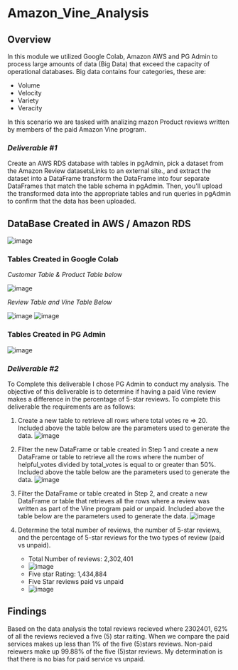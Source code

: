 # Amazon_Vine_Analysis

## Overview
In this module we utilized Google Colab, Amazon AWS and PG Admin to process large amounts of data (Big Data) that exceed the capacity of operational databases. Big data contains four categories, these are: 
 - Volume
 - Velocity
 - Variety
 - Veracity

In this scenario we are tasked with analizing mazon Product reviews written by members of the paid Amazon Vine program. 

### *Deliverable #1*

Create an AWS RDS database with tables in pgAdmin, pick a dataset from the Amazon Review datasetsLinks to an external site., and extract the dataset into a DataFrame transform the DataFrame into four separate DataFrames that match the table schema in pgAdmin. Then, you'll upload the transformed data into the appropriate tables and run queries in pgAdmin to confirm that the data has been uploaded.

## DataBase Created in AWS / Amazon RDS  

![image](https://user-images.githubusercontent.com/104601282/197328841-6835c908-2cd2-44bf-b5a9-169329712caa.png)


### Tables Created in Google Colab 

*Customer Table & Product Table below*

![image](https://user-images.githubusercontent.com/104601282/197328569-76e7006f-6333-4b59-8584-b646d01ed260.png)


*Review Table and Vine Table Below* 

![image](https://user-images.githubusercontent.com/104601282/197328650-e40955d5-334c-4049-bb18-de8484fd7e10.png)
![image](https://user-images.githubusercontent.com/104601282/197328705-c69c7729-fc3c-41e8-9f78-7df3de6e9d4b.png)

### Tables Created in PG Admin 

![image](https://user-images.githubusercontent.com/104601282/197328933-fdcfbed9-ea4d-4335-8000-762f669ebee7.png)


### *Deliverable #2*
To Complete this deliverable I chose PG Admin to conduct my analysis. The objective of this deliverable is to determine if having a paid Vine review makes a difference in the percentage of 5-star reviews. To complete this deliverable the requirements are as follows: 

   1. Create a new table to retrieve all rows where total votes re => 20.
 Included above the table below are the parameters used to generate the data. 
 ![image](https://user-images.githubusercontent.com/104601282/197329978-1a5c84b5-0265-446e-b12d-8d39d8eb62d2.png)

   2. Filter the new DataFrame or table created in Step 1 and create a new DataFrame or table to retrieve all the rows where the number of helpful_votes divided by total_votes is equal to or greater than 50%. Included above the table below are the parameters used to generate the data. 
![image](https://user-images.githubusercontent.com/104601282/197330047-8d0fb570-7763-41cf-ad95-48ee7f6863aa.png)

   3. Filter the DataFrame or table created in Step 2, and create a new DataFrame or table that retrieves all the rows where a review was written as part of the Vine program paid or unpaid. Included above the table below are the parameters used to generate the data. 
![image](https://user-images.githubusercontent.com/104601282/197330069-e9051e4e-2774-4abf-8f56-18f07853b12b.png)

  
   4. Determine the total number of reviews, the number of 5-star reviews, and the percentage of 5-star reviews for the two types of review (paid vs unpaid). 
   
      - Total Number of reviews: 2,302,401
      - ![image](https://user-images.githubusercontent.com/104601282/197330927-ea64ec34-4b4c-4b92-ac0a-4ce8971b11ae.png)
      - Five star Rating: 1,434,884
      - Five Star reviews paid vs unpaid 
      - ![image](https://user-images.githubusercontent.com/104601282/197331976-121bb724-476d-4bbf-8f18-2612a7eda16d.png)

## Findings

Based on the data analysis the total reviews recieved where 2302401, 62%  of all the reviews recieved a five (5) star raiting. 
When we compare the paid services makes up less than 1% of the five (5)stars reviews. Non-paid reiewers make up 99.88% of the five (5)star reviews. My determination is that there is no bias for paid service vs unpaid.











